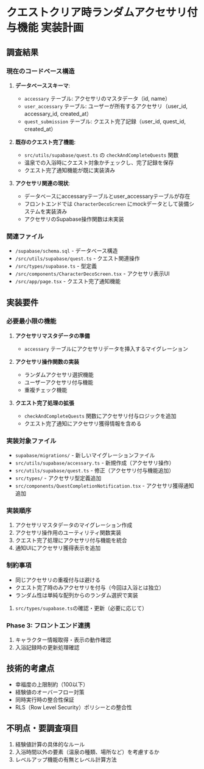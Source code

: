 # クエストクリア時ランダムアクセサリ付与機能 実装計画

## 調査結果

### 現在のコードベース構造

1. **データベーススキーマ**:
   - `accessary` テーブル: アクセサリのマスタデータ（id, name）
   - `user_accessary` テーブル: ユーザーが所有するアクセサリ（user_id, accessary_id, created_at）
   - `quest_submission` テーブル: クエスト完了記録（user_id, quest_id, created_at）

2. **既存のクエスト完了機能**:
   - `src/utils/supabase/quest.ts` の `checkAndCompleteQuests` 関数
   - 温泉での入浴時にクエスト対象かチェックし、完了記録を保存
   - クエスト完了通知機能が既に実装済み

3. **アクセサリ関連の現状**:
   - データベースにaccessaryテーブルとuser_accessaryテーブルが存在
   - フロントエンドでは `CharacterDecoScreen` にmockデータとして装備システムを実装済み
   - アクセサリのSupabase操作関数は未実装

### 関連ファイル

- `/supabase/schema.sql` - データベース構造
- `/src/utils/supabase/quest.ts` - クエスト関連操作
- `/src/types/supabase.ts` - 型定義
- `/src/components/CharacterDecoScreen.tsx` - アクセサリ表示UI
- `/src/app/page.tsx` - クエスト完了通知機能

## 実装要件

### 必要最小限の機能

1. **アクセサリマスタデータの準備**
   - `accessary` テーブルにアクセサリデータを挿入するマイグレーション

2. **アクセサリ操作関数の実装**
   - ランダムアクセサリ選択機能
   - ユーザーアクセサリ付与機能
   - 重複チェック機能

3. **クエスト完了処理の拡張**
   - `checkAndCompleteQuests` 関数にアクセサリ付与ロジックを追加
   - クエスト完了通知にアクセサリ獲得情報を含める

### 実装対象ファイル

- `supabase/migrations/` - 新しいマイグレーションファイル
- `src/utils/supabase/accessary.ts` - 新規作成（アクセサリ操作）
- `src/utils/supabase/quest.ts` - 修正（アクセサリ付与機能追加）
- `src/types/` - アクセサリ型定義追加
- `src/components/QuestCompletionNotification.tsx` - アクセサリ獲得通知追加

### 実装順序

1. アクセサリマスタデータのマイグレーション作成
2. アクセサリ操作用のユーティリティ関数実装
3. クエスト完了処理にアクセサリ付与機能を統合
4. 通知UIにアクセサリ獲得表示を追加

### 制約事項

- 同じアクセサリの重複付与は避ける
- クエスト完了時のみアクセサリを付与（今回は入浴とは独立）
- ランダム性は単純な配列からのランダム選択で実装
1. `src/types/supabase.ts`の確認・更新（必要に応じて）

### Phase 3: フロントエンド連携
1. キャラクター情報取得・表示の動作確認
2. 入浴記録時の更新処理確認

## 技術的考慮点
- 幸福度の上限制約（100以下）
- 経験値のオーバーフロー対策
- 同時実行時の整合性保証
- RLS（Row Level Security）ポリシーとの整合性

## 不明点・要調査項目
1. 経験値計算の具体的なルール
2. 入浴時間以外の要素（温泉の種類、場所など）を考慮するか
3. レベルアップ機能の有無とレベル計算方法
